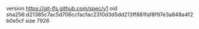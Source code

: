 version https://git-lfs.github.com/spec/v1
oid sha256:d21385c7ac5d706ccfacfac2310d3d5dd213ff881faf8f97e3a848a4f2b0e5cf
size 7926
